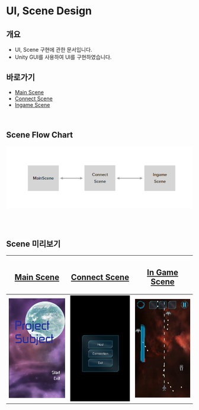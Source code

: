 # UI, Scene Design

## 개요
 - UI, Scene 구현에 관한 문서입니다.
 - Unity GUI를 사용하여 UI를 구현하였습니다.

## 바로가기
 - [Main Scene](https://github.com/shehdrbs123/Dongs-Portfolio/tree/main/UnityProject/NetworkShooting/Description/UI%2C%20Scene/MainScene)
 - [Connect Scene](https://github.com/shehdrbs123/Dongs-Portfolio/tree/main/UnityProject/NetworkShooting/Description/UI%2C%20Scene/Connect%20Scene)
 - [Ingame Scene](https://github.com/shehdrbs123/Dongs-Portfolio/tree/main/UnityProject/NetworkShooting/Description/UI%2C%20Scene/InGameScene)
 
<br>

## Scene Flow Chart
 ![미리보기](_Image/Scene%20Flow%20Chart.png)

<br>
<br>

## Scene 미리보기

 | [<H2>Main Scene</H2>](https://github.com/shehdrbs123/Dongs-Portfolio/tree/main/UnityProject/NetworkShooting/Description/UI%2C%20Scene/MainScene)|[<H2>Connect Scene</H2>](https://github.com/shehdrbs123/Dongs-Portfolio/tree/main/UnityProject/NetworkShooting/Description/UI%2C%20Scene/Connect%20Scene) |[<H2>In Game Scene</H2>](https://github.com/shehdrbs123/Dongs-Portfolio/tree/main/UnityProject/NetworkShooting/Description/UI%2C%20Scene/InGameScene)|
 |:---:|:---:|:---:|
 | [![미리보기](_Image/main%20Scene.png)](https://github.com/shehdrbs123/Dongs-Portfolio/tree/main/UnityProject/NetworkShooting/Description/UI%2C%20Scene/MainScene) |[![미리보기](_Image/Connect%20Scene%20Main.png)](https://github.com/shehdrbs123/Dongs-Portfolio/tree/main/UnityProject/NetworkShooting/Description/UI%2C%20Scene/Connect%20Scene)|[![미리보기](_Image/Ingame%20Scene.png)](https://github.com/shehdrbs123/Dongs-Portfolio/tree/main/UnityProject/NetworkShooting/Description/UI%2C%20Scene/InGameScene)|
